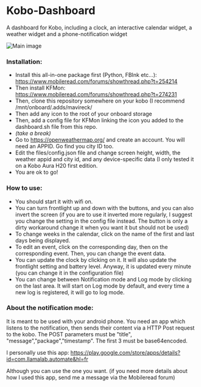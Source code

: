 # Kobo-Dashboard
A dashboard for Kobo, including a clock, an interactive calendar widget, a weather widget and a phone-notification widget

![Main image](https://github.com/Mavireck/Kobo-Dashboard/blob/master/DemoImages/20190812_145209.jpg?raw=true)


### Installation:
* Install this all-in-one package first (Python, FBInk etc...):
https://www.mobileread.com/forums/showthread.php?t=254214
* Then install KFMon:
https://www.mobileread.com/forums/showthread.php?t=274231
* Then, clone this repository somewhere on your kobo (I recommend /mnt/onboard/.adds/mavireck/
* Then add any icon to the root of your onboard storage
* Then, add a config file for KFMon linking the icon you added to the dashboard.sh file from this repo.
* *(take a break)*
* Go to https://openweathermap.org/ and create an account. You will need an APPID. Go find you city ID too.
* Edit the files/config.json file and change screen height, width, the weather appid and city id, and any device-specific data (I only tested it on a Kobo Aura H20 first edition.
* You are ok to go!

### How to use:
* You should start it with wifi on.
* You can turn frontlight up and down with the buttons, and you can also invert the screen (if you are to use it inverted more regularly, I suggest you change the setting in the config file instead. The button is only a dirty workaround change it when you want it but should not be used)
* To change weeks in the calendar, click on the name of the first and last days being displayed.
* To edit an event, click on the corresponding day, then on the corresponding event. Then, you can change the event data.
* You can update the clock by clicking on it. It will also update the frontlight setting and battery level. Anyway, it is updated every minute (you can change it in the configuration file)
* You can change between Notification mode and Log mode by clicking on the last area. It will start on Log mode by default, and every time a new log is registered, it will go to log mode.

### About the notification mode:
It is meant to be used with your android phone. You need an app which listens to the notification, then sends their content via a HTTP Post request to the kobo. The POST parameters must be "title", "message","package","timestamp". The first 3 must be base64encoded.

I personally use this app:
https://play.google.com/store/apps/details?id=com.llamalab.automate&hl=fr

Although you can use the one you want. (if you need more details about how I used this app, send me a message via the Mobileread forum)
